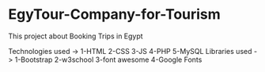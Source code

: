 # EgyTour-Company-for-Tourism
This project about Booking Trips in Egypt 

Technologies used ->  1-HTML 2-CSS 3-JS 4-PHP 5-MySQL
Libraries used -> 1-Bootstrap 2-w3school 3-font awesome 4-Google Fonts
